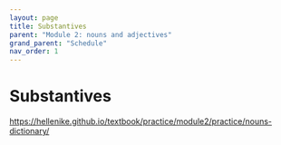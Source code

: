 ```yaml
---
layout: page
title: Substantives
parent: "Module 2: nouns and adjectives"
grand_parent: "Schedule"
nav_order: 1
---
```


# Substantives



https://hellenike.github.io/textbook/practice/module2/practice/nouns-dictionary/